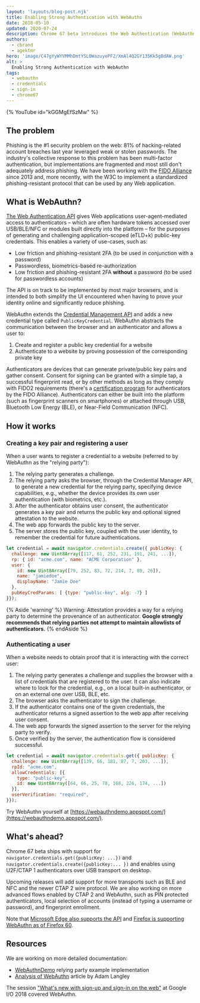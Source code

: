 ```yaml
---
layout: 'layouts/blog-post.njk'
title: Enabling Strong Authentication with WebAuthn
date: 2018-05-10
updated: 2020-07-24
description: Chrome 67 beta introduces the Web Authentication (WebAuthn) API, which allows browsers to interact with and manage public-key based credentials. This enables strong authentication using removable security keys and built-in platform authenticators such as fingerprint scanners.
authors:
  - cbrand
  - agektmr
hero: 'image/C47gYyWYVMMhDmtYSLOWazuyePF2/XmAl4Q2GY135Kk5gBdAW.png'
alt: >
  Enabling Strong Authentication with WebAuthn
tags:
  - webauthn
  - credentials
  - sign-in
  - chrome67
---
```


{% YouTube id="kGGMgEfSzMw" %}

## The problem

Phishing is the \#1 security problem on the web: 81% of hacking-related account
breaches last year leveraged weak or stolen passwords. The industry's collective
response to this problem has been multi-factor authentication, but
implementations are fragmented and most still don't adequately address phishing.
We have been working with the [FIDO Alliance](https://fidoalliance.org/) since
2013 and, more recently, with the W3C to implement a standardized
phishing-resistant protocol that can be used by any Web application.

## What is WebAuthn?

[The Web Authentication API](https://www.w3.org/TR/webauthn/) gives Web
applications user-agent-mediated access to authenticators – which are often
hardware tokens accessed over USB/BLE/NFC or modules built directly into the
platform – for the purposes of generating and challenging application-scoped
(eTLD+k) public-key credentials. This enables a variety of use-cases, such as:

- Low friction and phishing-resistant 2FA (to be used in conjunction with
  a password)
- Passwordless, biometrics-based re-authorization
- Low friction and phishing-resistant 2FA **without** a password (to be used
  for passwordless accounts)

The API is on track to be implemented by most major browsers, and is intended to
both simplify the UI encountered when having to prove your identity online and
significantly reduce phishing.

WebAuthn extends the [Credential Management
API](https://w3c.github.io/webappsec-credential-management/) and adds a new
credential type called `PublicKeyCredential`. WebAuthn abstracts the
communication between the browser and an authenticator and allows a user to:

1. Create and register a public key credential for a website
1. Authenticate to a website by proving possession of the corresponding private
   key

Authenticators are devices that can generate private/public key pairs and gather
consent. Consent for signing can be granted with a simple tap, a successful
fingerprint read, or by other methods as long as they comply with FIDO2
requirements (there's a [certification
program](https://fidoalliance.org/certification/fido-certified-products/) for
authenticators by the FIDO Alliance). Authenticators can either be built into
the platform (such as fingerprint scanners on smartphones) or attached through
USB, Bluetooth Low Energy (BLE), or Near-Field Communication (NFC).

## How it works

### Creating a key pair and registering a user

When a user wants to register a credential to a website (referred to by WebAuthn
as the "relying party"):

1. The relying party generates a challenge.
1. The relying party asks the browser, through the Credential Manager API, to
   generate a new credential for the relying party, specifying device
   capabilities, e.g., whether the device provides its own user authentication
   (with biometrics, etc.).
1. After the authenticator obtains user consent, the authenticator generates a
   key pair and returns the public key and optional signed attestation to the
   website.
1. The web app forwards the public key to the server.
1. The server stores the public key, coupled with the user identity, to remember
   the credential for future authentications.

```js
let credential = await navigator.credentials.create({ publicKey: {
  challenge: new Uint8Array([117, 61, 252, 231, 191, 241, ...]),
  rp: { id: "acme.com", name: "ACME Corporation" },
  user: {
    id: new Uint8Array([79, 252, 83, 72, 214, 7, 89, 26]),
    name: "jamiedoe",
    displayName: "Jamie Doe"
  },
  pubKeyCredParams: [ {type: "public-key", alg: -7} ]
}});
```

{% Aside 'warning' %}
Warning: Attestation provides a way for a relying party to determine the
provenance of an authenticator. **Google strongly recommends that relying parties
not attempt to maintain allowlists of authenticators.**
{% endAside %}

### Authenticating a user

When a website needs to obtain proof that it is interacting with the correct
user:

1. The relying party generates a challenge and supplies the browser with a list
   of credentials that are registered to the user. It can also indicate where to
   look for the credential, e.g., on a local built-in authenticator, or on an
   external one over USB, BLE, etc.
1. The browser asks the authenticator to sign the challenge.
1. If the authenticator contains one of the given credentials, the authenticator
   returns a signed assertion to the web app after receiving user consent.
1. The web app forwards the signed assertion to the server for the relying party
   to verify.
1. Once verified by the server, the authentication flow is considered
   successful.

```js
let credential = await navigator.credentials.get({ publicKey: {
  challenge: new Uint8Array([139, 66, 181, 87, 7, 203, ...]),
  rpId: "acme.com",
  allowCredentials: [{
    type: "public-key",
    id: new Uint8Array([64, 66, 25, 78, 168, 226, 174, ...])
  }],
  userVerification: "required",
}});
```

Try WebAuthn yourself at
[https://webauthndemo.appspot.com/](https://webauthndemo.appspot.com/).

## What's ahead?

Chrome 67 beta ships with support for `navigator.credentials.get({publicKey: ...})` and `navigator.credentials.create({publicKey:... })` and enables using
U2F/CTAP 1 authenticators over USB transport on desktop.

Upcoming releases will add support for more transports such as BLE and NFC and
the newer CTAP 2 wire protocol. We are also working on more advanced flows
enabled by CTAP 2 and WebAuthn, such as PIN protected authenticators, local
selection of accounts (instead of typing a username or password), and
fingerprint enrollment.

Note that [Microsoft Edge also supports the
API](https://docs.microsoft.com/en-us/microsoft-edge/dev-guide/device/web-authentication)
and [Firefox is supporting WebAuthn as of Firefox
60](https://hacks.mozilla.org/2018/01/using-hardware-token-based-2fa-with-the-webauthn-api/).

## Resources

We are working on more detailed documentation:

- [WebAuthnDemo](https://github.com/google/webauthndemo) relying party example
  implementation
- [Analysis of WebAuthn](https://www.imperialviolet.org/2018/03/27/webauthn.html)
  article by Adam Langley

The session ["What's new with sign-up and sign-in on the
web"](https://youtu.be/kGGMgEfSzMw?t=15m21s)
at Google I/O 2018 covered WebAuthn.
